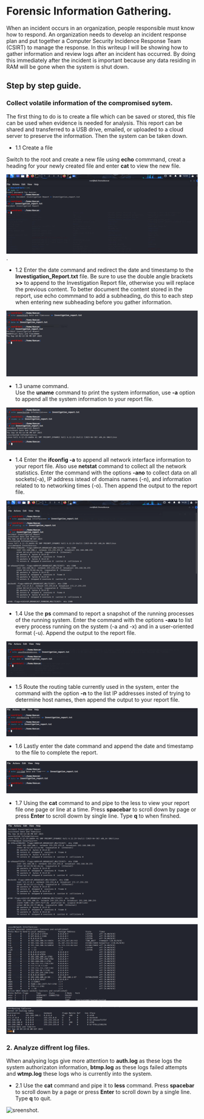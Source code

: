 # Forensic Information Gathering. 

When an incident occurs in an organization, people responsible must know how to respond. An organization needs to develop an incident response plan and put together a Computer Security Incidence Response Team (CSIRT) to manage the response. In this writeup I will be showing how to gather information and review logs after an incident has occurred. By doing this immediately after the incident is important because any data residing in RAM will be gone when the system is shut down.  

## Step by step guide. 

### Collect volatile information of the compromised sytem.  

The first thing to do is to create a file which can be saved or stored, this file can be used when evidence is needed for analysis. This report can be shared and transferred to a USB drive, emailed, or uploaded to a cloud server to preserve the information. Then the system can be taken down.  

- 1.1 Create a file 

Switch to the root and create a new file using **echo** commmand, creat a heading for your newly created file and enter **cat** to view the new file. 

![sreenshot](../imagesw/images49/report1.png).  

- 1.2 Enter the date command and redirect the date and timestamp to the **Investigation_Report.txt** file. Be sure to use the double angle brackets **>>** to append to the Investigation Report file, otherwise you will replace the previous content. 
To better document the content stored in the report, use echo commmand to add a subheading, do this to each step when entering new subheading before you gather information.   

![sreenshot](../imagesw/images49/report2.png)  

- 1.3 uname command.  
Use the **uname** command to print the system information, use **-a** option to append all the system information to your report file.

![sreenshot](../imagesw/images49/report3.png)

- 1.4 Enter the **ifconfig -a** to append all network interface information to your report file.  Also use **netstat** command to collect all the network statistics. Enter the command with the options **-ano** to collect data on all sockets(-a), IP address istead of domains names (-n), and information related to to networking times (-o). Then append the output to the report file.

![sreenshot](../imagesw/images49/report4.png)  

- 1.4 Use the **ps** command to report a snapshot of the running processes of the running system. Enter the command with the options **-axu** to list every process running on the system (-a and -x) and in a user-oriented format (-u). Append the output to the report file.

![screenshot](../imagesw/images49/aux.png)  

- 1.5 Route the routing table currently used in the system, enter the command with the option **-n** to the list IP addresses insted of trying to determine host names, then append the output to your report file.

![sreenshot](../imagesw/images49/routing.png)  

- 1.6 Lastly enter the date command and append the date and timestamp to the file to complete the report.

![screenshot](../imagesw/images49/date2.png)  

- 1.7 Using the **cat** command to and pipe to the less to view your report file one page or line at a time. Press **spacebar** to scroll down by page or press **Enter** to scroll dowm by single line. Type **q** to when finshed.  

![sreenshot](../imagesw/images49/result1.png) 

![sreenshot](../imagesw/images49/result2.png)  

![sreenshot](../imagesw/images49/result3.png)   

### 2. Analyze diffrent log files.  

When analysing logs give more attention to **auth.log** as these logs the system authorizaton information, **btmp.log** as these logs failed attempts and **wtmp.log** these logs who is currently into the system.

- 2.1 Use the **cat** command and pipe it to **less** command. Press **spacebar** to scroll down by a page or press **Enter** to scroll down by a single line. Type **q** to quit.  

![sreenshot](../images/images49/authlog.png). 


